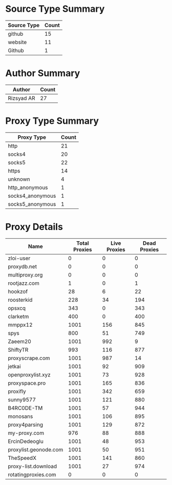 # Source Type Summary

| Source Type | Count |
|-------------|-------|
| github | 15 |
| website | 11 |
| Github | 1 |


# Author Summary

| Author | Count |
|--------|-------|
| Rizsyad AR | 27 |


# Proxy Type Summary

| Proxy Type | Count |
|------------|-------|
| http | 21 |
| socks4 | 20 |
| socks5 | 22 |
| https | 14 |
| unknown | 4 |
| http_anonymous | 1 |
| socks4_anonymous | 1 |
| socks5_anonymous | 1 |


# Proxy Details

| Name | Total Proxies | Live Proxies | Dead Proxies |
|------|---------------|--------------|---------------|
| zloi-user | 0 | 0 | 0 |
| proxydb.net | 0 | 0 | 0 |
| multiproxy.org | 0 | 0 | 0 |
| rootjazz.com | 1 | 0 | 1 |
| hookzof | 28 | 6 | 22 |
| roosterkid | 228 | 34 | 194 |
| opsxcq | 343 | 0 | 343 |
| clarketm | 400 | 0 | 400 |
| mmppx12 | 1001 | 156 | 845 |
| spys | 800 | 51 | 749 |
| Zaeem20 | 1001 | 992 | 9 |
| ShiftyTR | 993 | 116 | 877 |
| proxyscrape.com | 1001 | 987 | 14 |
| jetkai | 1001 | 92 | 909 |
| openproxylist.xyz | 1001 | 73 | 928 |
| proxyspace.pro | 1001 | 165 | 836 |
| proxifly | 1001 | 342 | 659 |
| sunny9577 | 1001 | 121 | 880 |
| B4RC0DE-TM | 1001 | 57 | 944 |
| monosans | 1001 | 106 | 895 |
| proxy4parsing | 1001 | 129 | 872 |
| my-proxy.com | 976 | 88 | 888 |
| ErcinDedeoglu | 1001 | 48 | 953 |
| proxylist.geonode.com | 1001 | 50 | 951 |
| TheSpeedX | 1001 | 141 | 860 |
| proxy-list.download | 1001 | 27 | 974 |
| rotatingproxies.com | 0 | 0 | 0 |
